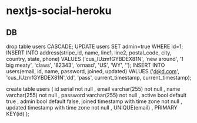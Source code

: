 # nextjs-social-heroku

## DB

drop table users CASCADE;
UPDATE users SET admin=true WHERE id=1;
INSERT INTO address(stripe_id, name, line1, line2, postal_code, city, country, state, phone) VALUES ('cus_IUzmfGYBDEX81N', 'new around', '1 big meaty', 'claws', '82343', 'ornasd', 'US', 'WY', '');
INSERT INTO users(email, id, name, password, joined, updated) VALUES ('d@d.com', 'cus_IUzmfGYBDEX81N','dd', 'pass', current_timestamp, current_timestamp);

create table users (
  id           serial                   not null     ,
  email        varchar(255)             not null     ,
  name         varchar(255)             not null     ,
  password     varchar(255)             not null     ,
  active       bool                     default true ,
  admin        bool                     default false,
  joined       timestamp with time zone not null     ,
  updated      timestamp with time zone not null     ,
  UNIQUE(email)                                      ,
  PRIMARY KEY(id)
);

